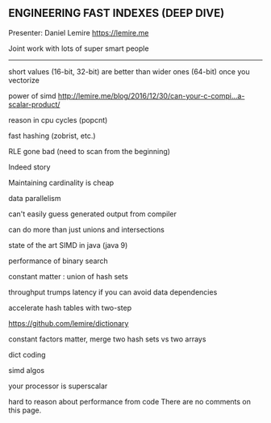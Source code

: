 ## ENGINEERING FAST INDEXES (DEEP DIVE)

Presenter: Daniel Lemire https://lemire.me 

Joint work with lots of super smart people

---
short values (16-bit, 32-bit) are better than wider ones (64-bit) once you vectorize


power of simd  http://lemire.me/blog/2016/12/30/can-your-c-compi…a-scalar-product/ 

reason in cpu cycles (popcnt)

fast hashing (zobrist, etc.)

RLE gone bad (need to scan from the beginning)

Indeed story

Maintaining cardinality is cheap

data parallelism

can't easily guess generated output from compiler

can do more than just unions and intersections

state of the art SIMD in java (java 9)

performance of binary search


constant matter : union of hash sets


throughput trumps latency if you can avoid data dependencies

accelerate hash tables with two-step

https://github.com/lemire/dictionary



constant factors matter, merge two hash sets vs two arrays

dict coding

simd algos

your processor is superscalar

hard to reason about performance from code
There are no comments on this page.
